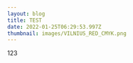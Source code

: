 ```yaml
---
layout: blog
title: TEST
date: 2022-01-25T06:29:53.997Z
thumbnail: images/VILNIUS_RED_CMYK.png
---
```

123